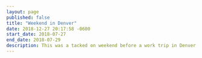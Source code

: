 ```yaml
---
layout: page
published: false
title: "Weekend in Denver"
date: 2018-12-27 20:17:58 -0600
start_date: 2018-07-27
end_date: 2018-07-29
description: This was a tacked on weekend before a work trip in Denver. I spent it with my brother and we did a variety of activities including stand-up paddle boarding. This was my first time riding a rental electric scooter. It was a ton of fun.
---
```


